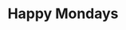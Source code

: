 ---
title: "Happy Mondays"
summary: "Formed in 1982 in Salford, Greater Manchester, UK. Rock/Acid House fused group, formed out of the \"madchester\" scene of the late 1980s to mid-1990s. Legendary for their on/off stage antics, usually fueled by drink and/or drugs. Both lead singer and were renowned for their drink and drug fueled antics. Bez being the legendary member whose sole purpose was to dance in his own inimitable style on stage at their live gigs. One story of interest was when they went to record in Barbados at the studio at 's house, which ended-up being the album \"...Yes Please!\", after managers thought it would be good to get them away from the drink/drugs scene they were surrounded by in the UK, not realizing the massive drugs problem Barbados had at the time, meaning band members were found trying to sell much of the studio equipment to continue their binge! Disbanded in 1992, reformed in 1999, disbanded in 2000 and reformed in 2004. The original line-up got back together again in 2012."
image: "happy-mondays.jpg"
apple_music_artist_url: "https://music.apple.com/gb/artist/happy-mondays/5523053"
---